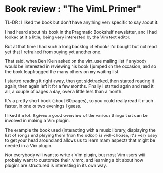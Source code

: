 # Book review : "The VimL Primer"

TL-DR : I liked the book but don't have anything very specific to say about it.

I had heard about his book in the Pragmatic Bookshelf newsletter,
and I had looked at it a little, being very interested by the Vim text editor.

But at that time I had such a long backlog of ebooks I'd bought but not read yet
that I refrained from buying yet another one.

That said, when Ben Klein asked on the vim_use mailing list if anybody would be
interested in reviewing his book I jumped on the occasion, and so the book
leapfrogged the many others on my waiting list.

I started reading it right away, then got sidetracked, then started reading it
again, then again left it for a few months.
Finally I started again and read it all, a couple of pages a day, over a little
less than a month.

It's a pretty short book (about 60 pages), so you could really read it much
faster, in one or two evenings I guess.

I liked it a lot. It gives a good overview of the various things that can be
involved in making a Vim plugin.

The example the book used (interacting with a music library, displaying the
list of songs and playing them from the editor) is well-chosen, it's very easy
to get your head around and allows us to learn many aspects that might be
needed in a Vim plugin.

Not everybody will want to write a Vim plugin, but most Vim users will probaby
want to customize their .vimrc, and learning a bit about how plugins are
structured is interesting in its own way.
